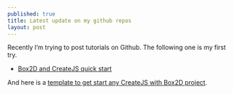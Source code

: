 ```yaml
---
published: true
title: Latest update on my github repos
layout: post
---
```

Recently I’m trying to post tutorials on Github. The following one is my first try.

- [Box2D and CreateJS quick start](https://github.com/makzan/Tutorial-Box2D-and-CreateJS-quick-start)

And here is a [template to get start any CreateJS with Box2D project](https://github.com/makzan/Template-CreateJS-with-Box2D).